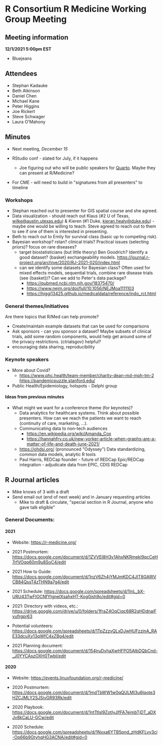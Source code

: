# R Consortium R Medicine Working Group Meeting 

## Meeting information

**12/1/2021 5:00pm EST**

* Bluejeans

## Attendees

* Stephan Kadauke
* Beth Atkinson
* Daniel Chen
* Michael Kane
* Peter Higgins
* Joe Rickert
* Steve Schwager
* Laura O'Mahony

## Minutes 

* Next meeting, *December 15* 

* RStudio conf - slated for July, if it happens
  + Joe figuring out who will be public speakers for [Quarto](https://quarto.org/).  Maybe they can present at R/Medicine?
  
* For CME - will need to build in "signatures from all presenters" to timeline

### Workshops

* Stephan reached out to presenter for GIS spatial course and she agreed.
* Data visualization - should reach out Klaus (#2 U of Texas, wilke@austin.utexas.edu) & Kieren (#1 Duke, kieran.healy@duke.edu) - maybe one would be willing to teach.  Steve agreed to reach out to them to see if one of them is interested in presenting.
* Beth to reach out to Emily for survival class (basic up to competing risk).
* Bayesian workshop? rstan? clinical trials? Practical issues (selecting priors)? focus on rare diseases?
  + target biostatisticians (but little theory) Ben Goodrich?  Identify a good dataset?  {basket} exchangeability models. https://journal.r-project.org/archive/2020/RJ-2021-020/index.html
  + can we identify some datasets for Bayesian class? Often used for mixed effects models, sequential trials, combine rare disease trials (see {basket})?  Can we add to Peter's data package? 
     * https://pubmed.ncbi.nlm.nih.gov/18375470/
     * https://www.nejm.org/doi/full/10.1056/NEJMoa1111103
     * https://higgi13425.github.io/medicaldata/reference/indo_rct.html
     
### General themes/initiatives

Are there topics that R/Med can help promote?

* Create/maintain example datasets that can be used for comparisons
* Ask sponsors - can you sponsor a dataset?  Maybe subsets of clinical trials, add some random components, would help get around some of the privacy restrictions.  {ctrialsgov} helpful?
* encouraging data sharing, reproducibility

### Keynote speakers

* More about Covid?
  + https://www.phc.health/team-member/charity-dean-md-mph-tm-2  
    https://pandemicpuzzle.stanford.edu/
* Public Health/Epidemiology, hotspots - Delphi group 

#### Ideas from previous minutes

* What might we want for a conference theme (for keynotes)?  
  + Data analytics for healthcare systems. Think about possible presenters. How can we reach the patients we want to reach (continuity of care, marketing, ...).
  + Communicating data to non-tech audiences
     * https://en.wikipedia.org/wiki/Amanda_Cox
     * https://hannahfry.co.uk/new-yorker-article-when-graphs-are-a-matter-of-life-and-death-june-2021/
  + https://ohdsi.org/ (pronounced "Odyssey") Data standardizing, common data models, analytic R tools
  + Paul Harris, REDCap founder - future of REDCap
    Epic/REDCap integration - adjudicate data from EPIC, CDIS REDCap

## R Journal articles

* Mike knows of 3 with a draft
* Send email out (end of next week) and in January requesting articles
  - Mike to draft & circulate, "special section in R Journal, anyone who gave talk eligible"

### General Documents: 

#### 2021

* Website: https://r-medicine.org/

* 2021 Postmortem: https://docs.google.com/document/d/1ZVVEI8H3v1AhxNKRmekl9qcCeH7rfVOqp60m9u8SoC4/edit

* 2021 How to Guide: https://docs.google.com/document/d/1nzV6Zh4jYMJmKDC4JIT8GARIVCB84QssT4zTHN9a7g4/edit
 
* 2021 Schedule: https://docs.google.com/spreadsheets/d/1InL_bX-URU43TwFIOCNfYtgnelXsahxHT-Kog0jsh9o/edit#gid=0

* 2021: Directory with videos, etc.: https://drive.google.com/drive/u/0/folders/1fraZ4OqCiqc68R2qHDdnaiFvufrgpr63

* Potential volunteers:
https://docs.google.com/spreadsheets/d/1TpZzzvQLxDJwHUFzzjnA_RAE33dcuXy13qWfC4xZBg4/edit

* 2021 Planning document: https://docs.google.com/document/d/154jruDvhaXwHFPO5AIbDQbCnd-_J0YYCAszOXH0TwbI/edit 


#### 2020

* Website: https://events.linuxfoundation.org/r-medicine/

* 2020 Postmortem: https://docs.google.com/document/d/1mdTbWW1w0qQULMI3u6Iqote3HZCJMLY2SJSivGR93Rk/edit

* 2020 Playbook: https://docs.google.com/document/d/1ntTtIsl9ZotIyJlfFA7eimbTjDT_aDXJv8kCaLU-GCw/edit

* 2020 Schedule: https://docs.google.com/spreadsheets/d/1Nxxa6YTB5pnd_zHdKFLvv3ci-Op66b9GtyhqHG3ACNA/edit#gid=0





